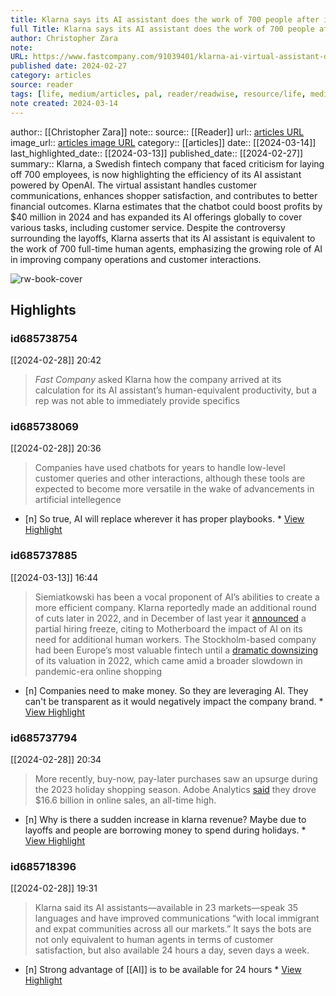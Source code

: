 ```yaml
---
title: Klarna says its AI assistant does the work of 700 people after it laid off 700 people
full Title: Klarna says its AI assistant does the work of 700 people after it laid off 700 people
author: Christopher Zara
note: 
URL: https://www.fastcompany.com/91039401/klarna-ai-virtual-assistant-does-the-work-of-700-humans-after-layoffs
published date: 2024-02-27
category: articles
source: reader
tags: [life, medium/articles, pal, reader/readwise, resource/life, medium/articles, author/Christopher_Zara, reader/reader, date/2024-03-13]
note created: 2024-03-14
---
```

author:: [[Christopher Zara]]
note:: 
source:: [[Reader]]
url:: [articles URL](https://www.fastcompany.com/91039401/klarna-ai-virtual-assistant-does-the-work-of-700-humans-after-layoffs)
image_url:: [articles image URL](https://images.fastcompany.net/image/upload/w_1280,f_auto,q_auto,fl_lossy/wp-cms/uploads/2024/02/p-1-91039401-klarna-ai-chatbot-layoff.jpg)
category:: [[articles]]
date:: [[2024-03-14]]
last_highlighted_date:: [[2024-03-13]]
published_date:: [[2024-02-27]]
summary:: Klarna, a Swedish fintech company that faced criticism for laying off 700 employees, is now highlighting the efficiency of its AI assistant powered by OpenAI. The virtual assistant handles customer communications, enhances shopper satisfaction, and contributes to better financial outcomes. Klarna estimates that the chatbot could boost profits by $40 million in 2024 and has expanded its AI offerings globally to cover various tasks, including customer service. Despite the controversy surrounding the layoffs, Klarna asserts that its AI assistant is equivalent to the work of 700 full-time human agents, emphasizing the growing role of AI in improving company operations and customer interactions.

![rw-book-cover](https://images.fastcompany.net/image/upload/w_1280,f_auto,q_auto,fl_lossy/wp-cms/uploads/2024/02/p-1-91039401-klarna-ai-chatbot-layoff.jpg)

## Highlights
### id685738754
[[2024-02-28]] 20:42
> *Fast Company* asked Klarna how the company arrived at its calculation for its AI assistant’s human-equivalent productivity, but a rep was not able to immediately provide specifics


### id685738069
[[2024-02-28]] 20:36
> Companies have used chatbots for years to handle low-level customer queries and other interactions, although these tools are expected to become more versatile in the wake of advancements in artificial intellegence

- [n] So true, AI will replace wherever it has proper playbooks.  * [View Highlight](https://read.readwise.io/read/01hqsbgkqsxqjqez11ez9b6d80)


### id685737885
[[2024-03-13]] 16:44
> Siemiatkowski has been a vocal proponent of AI’s abilities to create a more efficient company. Klarna reportedly made an additional round of cuts later in 2022, and in December of last year it [announced](https://www.vice.com/en/article/pkavnv/buy-now-pay-later-giant-to-shrink-human-workforce-as-it-goes-all-in-on-ai) a partial hiring freeze, citing to Motherboard the impact of AI on its need for additional human workers. The Stockholm-based company had been Europe’s most valuable fintech until a [dramatic downsizing](https://www.cnbc.com/2022/07/11/klarna-valuation-plunges-85percent-as-buy-now-pay-later-hype-fades.html) of its valuation in 2022, which came amid a broader slowdown in pandemic-era online shopping

- [n] Companies need to make money. So they are leveraging AI. They can't be transparent as it would negatively impact the company brand.  * [View Highlight](https://read.readwise.io/read/01hqsbdmaq2gs4q0xx7e2a6jap)


### id685737794
[[2024-02-28]] 20:34
> More recently, buy-now, pay-later purchases saw an upsurge during the 2023 holiday shopping season. Adobe Analytics [said](https://news.adobe.com/news/news-details/2024/Media-Alert-Adobe-Holiday-Shopping-Season-Drove-a-Record-222.1-Billion-Online/default.aspx) they drove $16.6 billion in online sales, an all-time high.

- [n] Why is there a sudden increase in klarna revenue? Maybe due to layoffs and people are borrowing money to spend during holidays.  * [View Highlight](https://read.readwise.io/read/01hqsbbhq831dkwcw9g1gt0k02)


### id685718396
[[2024-02-28]] 19:31
> Klarna said its AI assistants—available in 23 markets—speak 35 languages and have improved communications “with local immigrant and expat communities across all our markets.” It says the bots are not only equivalent to human agents in terms of customer satisfaction, but also available 24 hours a day, seven days a week.

- [n] Strong advantage of [[AI]] is to be available for 24 hours  * [View Highlight](https://read.readwise.io/read/01hqs7reta7p2j40rgdm5w17yq)


